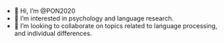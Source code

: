 - 👋 Hi, I’m @PON2020
- 👀 I’m interested in psychology and language research.
- 💞️ I’m looking to collaborate on topics related to language processing, and individual differences.

<!---
PON2020/PON2020 is a ✨ special ✨ repository because its `README.md` (this file) appears on your GitHub profile.
You can click the Preview link to take a look at your changes.
--->
